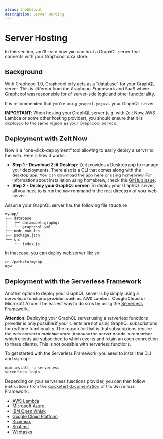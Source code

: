 ```yaml
---
alias: thohk5ovul
description: Server Hosting
---
```


# Server Hosting

In this section, you'll learn how you can host a GraphQL server that connects with your Graphcool data store.

## Background

With Graphcool 1.0, Graphcool only acts as a "database" for your GraphQL server. This is different from the Graphcool Framework and BaaS where Graphcool was responsible for _all_ server-side logic and other functionality.

It is recommended that you're using `graphql-yoga` as your GraphQL server.

<InfoBox type=info>

**IMPORTANT**: When hosting your GraphQL server (e.g. with Zeit Now, AWS Lambda or some other hosting provider), you should ensure that it is deployed to the same _region_ as your Graphcool service.

<InfoBox>

## Deployment with Zeit Now

Now is a "one-click-deployment" tool allowing to easily deploy a server to the web. Here is how it works:

* **Step 1 - Download Zeit Desktop**: Zeit provides a Desktop app to manage your deployments. There also is a CLI that comes along with the desktop app. You can download the app [here](https://zeit.co/download) or using homebrew. For information about installation using homebrew, check this [GitHub issue](https://github.com/zeit/now-cli/issues/688).
* **Step 2 - Deploy your GraphQL server**: To deploy your GraphQL server, all you need to is run the `now` command in the root directory of your web server.

Assume your GraphQL server has the following file structure:

```
myapp/
├── database
│   ├── datamodel.graphql
│   └── graphcool.yml
├── node_modules
├── package.json
└── src
    └── index.js
```

In that case, you can deploy web server like so:

```sh
cd /path/to/myapp
now
```

## Deployment with the Serverless Framework

Another option to deploy your GraphQL server is by simply using a serverless functions provider, such as AWS Lambda, Google Cloud or Microsoft Azure. The easiest way to do so is by using the [Serverless Framework](https://serverless.com/).

<InfoBox type=warning>

**Attention**: Deploying your GraphQL server using a serverless functions provider is only possible if your clients are not using GraphQL subscriptions for realtime functionality. The reason for that is that subscriptions require the web server to _maintain state_ (because the server needs to remember which clients are subscribed to which events and retain an open connection to these clients). This is not possible with serverless functions.

</InfoBox>

To get started with the Serverless Framework, you need to install the CLI and sign up:

```sh
npm install -g serverless
serverless login
```

Depending on your serverless functions provider, you can then follow instructions from the [quickstart documentation](https://serverless.com/framework/docs/getting-started/) of the Serverless Framework:

* [AWS Lambda](https://serverless.com/framework/docs/providers/aws/guide/quick-start/)
* [Microsoft Azure](https://serverless.com/framework/docs/providers/azure/guide/quick-start/)
* [IBM Open Whisk](https://serverless.com/framework/docs/providers/openwhisk/guide/quick-start/)
* [Google Cloud Platform](https://serverless.com/framework/docs/providers/google/guide/quick-start/)
* [Kubeless](https://serverless.com/framework/docs/providers/kubeless/guide/quick-start/)
* [Spotinst](https://serverless.com/framework/docs/providers/spotinst/guide/quick-start/)
* [Webtasks](https://serverless.com/framework/docs/providers/webtasks/guide/quick-start/)
